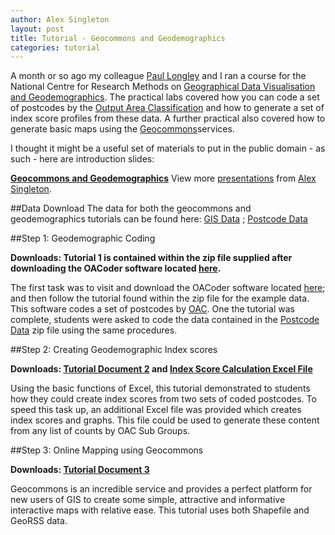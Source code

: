 ```yaml
---
author: Alex Singleton
layout: post
title: Tutorial - Geocommons and Geodemographics
categories: tutorial
---
```


A month or so ago my colleague [Paul Longley](http://paul-longley.com/) and I ran a course for the National Centre for Research Methods on [Geographical Data Visualisation and Geodemographics](http://www.ncrm.ac.uk/TandE/events2011/0309/index.php). The practical labs covered how you can code a set of postcodes by the [Output Area Classification](http://areaclassification.org.uk/) and how to generate a set of index score profiles from these data. A further practical also covered how to generate basic maps using the [Geocommons](http://geocommons.com/)services.

I thought it might be a useful set of materials to put in the public domain - as such - here are introduction slides:

**[Geocommons and Geodemographics](http://www.slideshare.net/alexsingleton/geocommons-and-geodemographics)** 
View more [presentations](http://www.slideshare.net/) from [Alex Singleton](http://www.slideshare.net/alexsingleton).

##Data Download
The data for both the geocommons and geodemographics tutorials can be found here: [GIS Data](http://dl.dropbox.com/u/881843/alex-singleton/GIS%20Data.zip) ; [Postcode Data](http://dl.dropbox.com/u/881843/alex-singleton/Postcode%20Data.zip)

##Step 1: Geodemographic Coding

**Downloads: Tutorial 1 is contained within the zip file supplied after downloading the OACoder software located [here](http://www.publicprofiler.org/resources.php#oac).**

The first task was to visit and download the OACoder software located [here](http://www.publicprofiler.org/resources.php#oac); and then follow the tutorial found within the zip file for the example data. This software codes a set of postcodes by [OAC](http://areaclassification.org.uk/). One the tutorial was complete, students were asked to code the data contained in the [Postcode Data](http://dl.dropbox.com/u/881843/alex-singleton/Postcode%20Data.zip) zip file using the same procedures.

##Step 2: Creating Geodemographic Index scores

**Downloads: [Tutorial Document 2](http://www.alex-singleton.com/wp-content/uploads/2011/05/CreatingIndexScores.pdf) and [Index Score Calculation Excel File](http://www.alex-singleton.com/wp-content/uploads/2011/05/Index_Scores_Template.xlsx)**

Using the basic functions of Excel, this tutorial demonstrated to students how they could create index scores from two sets of coded postcodes. To speed this task up, an additional Excel file was provided which creates index scores and graphs. This file could be used to generate these content from any list of counts by OAC Sub Groups.

##Step 3: Online Mapping using Geocommons

**Downloads: [Tutorial Document 3](http://www.alex-singleton.com/wp-content/uploads/2011/05/Online-Mapping-with-Geocommons.pdf)**

Geocommons is an incredible service and provides a perfect platform for new users of GIS to create some simple, attractive and informative interactive maps with relative ease. This tutorial uses both Shapefile and GeoRSS data.




